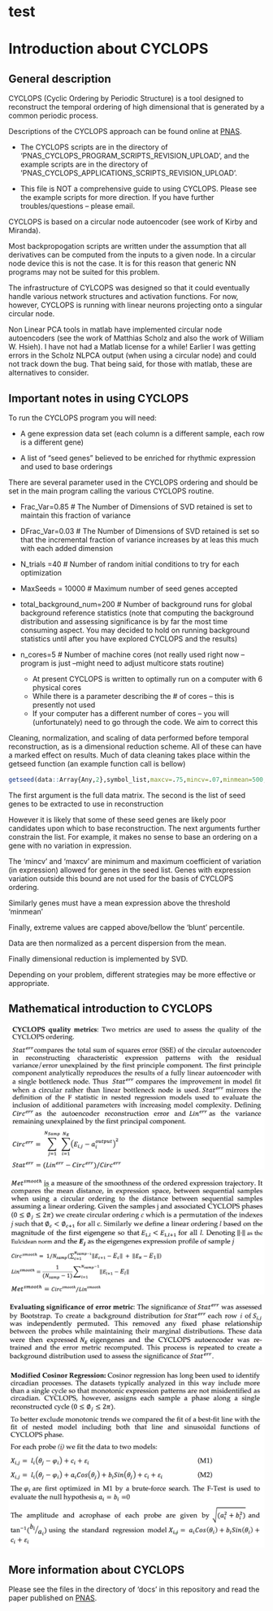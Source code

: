 # test

# Introduction about CYCLOPS

## General description

CYCLOPS (Cyclic Ordering by Periodic Structure) is a tool designed to reconstruct the temporal ordering of high dimensional that is generated by a common periodic process.

Descriptions of the CYCLOPS approach can be found online at [PNAS](http://www.pnas.org/content/early/2017/04/19/1619320114.full).

* The CYCLOPS scripts are in the directory of ‘PNAS_CYCLOPS_PROGRAM_SCRIPTS_REVISION_UPLOAD’, and the example scripts are in the directory of ’PNAS_CYCLOPS_APPLICATIONS_SCRIPTS_REVISION_UPLOAD’.

* This file is NOT a comprehensive guide to using CYCLOPS. Please see the example scripts for more direction. If you have further troubles/questions – please email.

CYCLOPS is based on a circular node autoencoder (see work of Kirby and Miranda). 

Most backpropogation scripts are written under the assumption that all derivatives can be computed from the inputs to a given node. In a circular node device this is not the case. It is for this reason that generic NN programs may not be suited for this problem.

The infrastructure of CYLCOPS was designed so that it could eventually handle various network structures and activation functions. For now, however, CYCLOPS is running with linear neurons projecting onto a singular circular node.  

Non Linear PCA tools in matlab have implemented circular node autoencoders (see the work of Matthias Scholz and also the work of William W. Hsieh). I have not had a Matlab license for a while! Earlier I was getting errors in the Scholz NLPCA output (when using a circular node) and could not track down the bug. That being said, for those with matlab, these are alternatives to consider.

## Important notes in using CYCLOPS

To run the CYCLOPS program you will need:

* A gene expression data set (each column is a different sample, each row is a different gene)

* A list of “seed genes” believed to be enriched for rhythmic expression and used to base orderings

There are several parameter used in the CYCLOPS ordering and should be set in the main program calling the various CYCLOPS routine.

* Frac_Var=0.85 # The Number of Dimensions of SVD retained is set to maintain this fraction of variance

* DFrac_Var=0.03 # The Number of Dimensions of SVD retained is set so that the incremental fraction of variance increases by at leas this much with each added dimension

* N_trials =40  # Number of random initial conditions to try for each optimization

* MaxSeeds = 10000  # Maximum number of seed genes accepted

* total_background_num=200 # Number of background runs for global background reference statistics (note that computing the background distribution and assessing significance is by far the most time consuming aspect. You may decided to hold on running background statistics until after you have explored CYCLOPS and the results)

* n_cores=5 # Number of machine cores (not really used right now –program is just –might need to adjust multicore stats routine)

	+ At present CYCLOPS is written to optimally run on a computer with 6 physical cores
	+ While there is a parameter describing the # of cores – this is presently not used
	+ If your computer has a different number of cores – you will (unfortunately) need to go through the code. We aim to correct this

Cleaning, normalization, and scaling of data performed before temporal reconstruction, as is a dimensional reduction scheme. All of these can have a marked effect on results. Much of data cleaning takes place within the getseed function (an example function call is bellow)

```r
getseed(data::Array{Any,2},symbol_list,maxcv=.75,mincv=.07,minmean=500,blunt=.99)

```

The first argument is the full data matrix.
The second is the list of seed genes to be extracted to use in reconstruction

However it is likely that some of these seed genes are likely poor candidates upon which to base reconstruction. The next arguments further constrain the list.
For example,  it makes no sense to base an ordering on a gene with no variation in expression.

The ‘mincv’ and ‘maxcv’ are minimum and maximum coefficient of variation (in expression) allowed for genes in the seed list. Genes with expression variation outside this bound are not used for the basis of CYCLOPS ordering.

Similarly genes must have a mean expression above the threshold ‘minmean’

Finally, extreme values are capped above/bellow the ‘blunt’ percentile. 

Data are then normalized as a percent dispersion from the mean.

Finally dimensional reduction is implemented by SVD.

Depending on your problem, different strategies may be more effective or appropriate.

## Mathematical introduction to CYCLOPS

![](./figA.png)

![](./figB.png)

![](./figC.png)

![](./figD.png)

## More information about CYCLOPS

Please see the files in the directory of ‘docs’ in this repository and read the paper published on [PNAS](http://www.pnas.org/content/early/2017/04/19/1619320114.full). 

